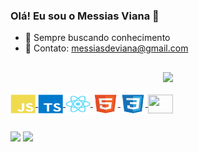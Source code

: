 ### Olá! Eu sou o Messias Viana 👋

- 🌱 Sempre buscando conhecimento
- 💬 Contato: messiasdeviana@gmail.com

##
<!--https://github.com/anuraghazra/github-readme-stats-->

<div align="center">
  <a href="https://github.com/MessiasViana">
  <img height="180em" src="https://github-readme-stats.vercel.app/api/top-langs/?username=MessiasViana&layout=compact&langs_count=7&theme=radical"/>
</div>
  
<div style="display: inline_block"><br>
  <img align="center"  height="30" width="40" src="https://raw.githubusercontent.com/devicons/devicon/master/icons/javascript/javascript-plain.svg">
  <img align="center"  height="30" width="40" src="https://raw.githubusercontent.com/devicons/devicon/master/icons/typescript/typescript-plain.svg">
  <img align="center"  height="30" width="40" src="https://raw.githubusercontent.com/devicons/devicon/master/icons/react/react-original.svg">
  <img align="center"  height="30" width="40" src="https://raw.githubusercontent.com/devicons/devicon/master/icons/html5/html5-original.svg">
  <img align="center"  height="30" width="40" src="https://raw.githubusercontent.com/devicons/devicon/master/icons/css3/css3-original.svg">
  <img align="center"  height="30" width="40" src="https://cdn.jsdelivr.net/gh/devicons/devicon/icons/nodejs/nodejs-original.svg"> 
</div>

  ##
  
  <div>
  <a href="https://www.instagram.com/messias.o.v/" target="_blank"><img src="https://img.shields.io/badge/-Instagram-%23E4405F?style=for-the-badge&logo=instagram&logoColor=white" target="_blank"></a>
  <a href = "mailto:messiasdeviana@gmail.com"><img src="https://img.shields.io/badge/-Gmail-%23333?style=for-the-badge&logo=gmail&logoColor=white" target="_blank"></a>
  </div>
